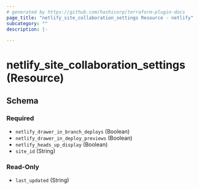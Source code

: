 ```yaml
---
# generated by https://github.com/hashicorp/terraform-plugin-docs
page_title: "netlify_site_collaboration_settings Resource - netlify"
subcategory: ""
description: |-
  
---
```


# netlify_site_collaboration_settings (Resource)





<!-- schema generated by tfplugindocs -->
## Schema

### Required

- `netlify_drawer_in_branch_deploys` (Boolean)
- `netlify_drawer_in_deploy_previews` (Boolean)
- `netlify_heads_up_display` (Boolean)
- `site_id` (String)

### Read-Only

- `last_updated` (String)
